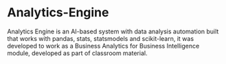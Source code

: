 # Analytics-Engine
Analytics Engine is an AI-based system with data analysis automation built that works with pandas, stats, statsmodels and scikit-learn, it was  developed to work as a Business Analytics for Business Intelligence module, developed as part of classroom material.

